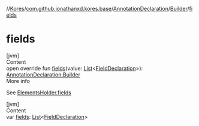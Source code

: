 //[Kores](../../../index.md)/[com.github.jonathanxd.kores.base](../../index.md)/[AnnotationDeclaration](../index.md)/[Builder](index.md)/[fields](fields.md)



# fields  
[jvm]  
Content  
open override fun [fields](fields.md)(value: [List](https://kotlinlang.org/api/latest/jvm/stdlib/kotlin.collections/-list/index.html)<[FieldDeclaration](../../-field-declaration/index.md)>): [AnnotationDeclaration.Builder](index.md)  
More info  


See [ElementsHolder.fields](../../-elements-holder/fields.md)

  


[jvm]  
Content  
var [fields](fields.md): [List](https://kotlinlang.org/api/latest/jvm/stdlib/kotlin.collections/-list/index.html)<[FieldDeclaration](../../-field-declaration/index.md)>  




